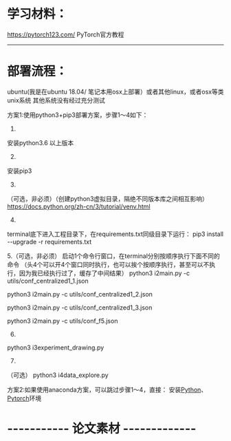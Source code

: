 # 学习材料：

https://pytorch123.com/
PyTorch官方教程

--------------------------------------------------------

# 部署流程：

ubuntu(我是在ubuntu 18.04/ 笔记本用osx上部署）或者其他linux，或者osx等类unix系统
其他系统没有经过充分测试




方案1:使用python3+pip3部署方案，步骤1～4如下：

1.
安装python3.6 以上版本

2. 
安装pip3 

3.
（可选，非必须）（创建python3虚拟目录，隔绝不同版本库之间相互影响）
https://docs.python.org/zh-cn/3/tutorial/venv.html


4.
terminal底下进入工程目录下，在requirements.txt同级目录下运行：
pip3 install --upgrade -r requirements.txt



5.（可选，非必须）
启动1个命令行窗口，在terminal分别按顺序执行下面不同的命令
（头4个可以开4个窗口同时执行，也可以挨个按顺序执行，甚至可以不执行，因为我已经执行过了，缓存了中间结果）
python3 i2main.py -c  utils/conf_centralized1_1.json

python3 i2main.py -c  utils/conf_centralized1_2.json

python3 i2main.py -c  utils/conf_centralized1_3.json

python3 i2main.py -c  utils/conf_f5.json

6.
python3 i3experiment_drawing.py


7.
（可选）
python3 i4data_explore.py


方案2:如果使用anaconda方案，可以跳过步骤1～4，直接：
安装[Python](https://www.anaconda.com/products/individual)、
[Pytorch](https://pytorch.org/get-started/locally/)环境


# ----------- 论文素材 -------------

